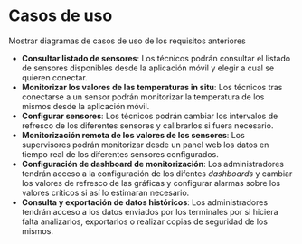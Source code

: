 # Casos de uso

Mostrar diagramas de casos de uso de los requisitos anteriores

- **Consultar listado de sensores**: Los técnicos podrán consultar el listado de sensores disponibles desde la aplicación móvil y elegir a cual se quieren conectar.
- **Monitorizar los valores de las temperaturas in situ**: Los técnicos tras conectarse a un sensor podrán monitorizar la temperatura de los mismos desde la aplicación móvil.
- **Configurar sensores**: Los técnicos podrán cambiar los intervalos de refresco de los diferentes sensores y calibrarlos si fuera necesario.
- **Monitorización remota de los valores de los sensores**: Los supervisores podrán monitorizar desde un panel web los datos en tiempo real de los diferentes sensores configurados.
- **Configuración de dashboard de monitorización**: Los administradores tendrán acceso a la configuración de los difentes *dashboards* y cambiar los valores de refresco de las gráficas y configurar alarmas sobre los valores críticos si así lo estimaran necesario.
- **Consulta y exportación de datos históricos**: Los administradores tendrán acceso a los datos enviados por los terminales por si hiciera falta analizarlos, exportarlos o realizar copias de seguridad de los mismos.